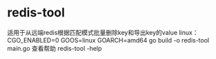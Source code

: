 # redis-tool
适用于从远端redis根据匹配模式批量删除key和导出key的value
linux：
CGO_ENABLED=0 GOOS=linux GOARCH=amd64 go build -o redis-tool main.go
查看帮助
redis-tool -help

